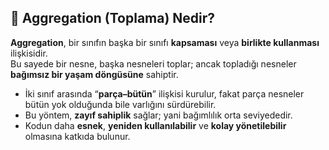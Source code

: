 ## 🧩 Aggregation (Toplama) Nedir?

**Aggregation**, bir sınıfın başka bir sınıfı **kapsaması** veya **birlikte kullanması** ilişkisidir.  
Bu sayede bir nesne, başka nesneleri toplar; ancak topladığı nesneler **bağımsız bir yaşam döngüsüne** sahiptir.

- İki sınıf arasında “**parça–bütün**” ilişkisi kurulur, fakat parça nesneler bütün yok olduğunda bile varlığını sürdürebilir.
- Bu yöntem, **zayıf sahiplik** sağlar; yani bağımlılık orta seviyededir.
- Kodun daha **esnek**, **yeniden kullanılabilir** ve **kolay yönetilebilir** olmasına katkıda bulunur.
